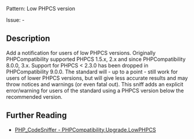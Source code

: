Pattern: Low PHPCS version

Issue: -

## Description

Add a notification for users of low PHPCS versions. Originally
PHPCompatibility supported PHPCS 1.5.x, 2.x and since PHPCompatibility
8.0.0, 3.x. Support for PHPCS < 2.3.0 has been dropped in
PHPCompatibility 9.0.0. The standard will - up to a point - still work
for users of lower PHPCS versions, but will give less accurate results
and may throw notices and warnings (or even fatal out). This sniff adds
an explicit error/warning for users of the standard using a PHPCS
version below the recommended version.

## Further Reading

* [PHP_CodeSniffer - PHPCompatibility.Upgrade.LowPHPCS](https://github.com/PHPCompatibility/PHPCompatibility/tree/develop/PHPCompatibility/Sniffs/Upgrade/LowPHPCSSniff.php)